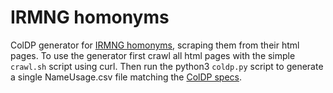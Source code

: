# IRMNG homonyms

ColDP generator for [IRMNG homonyms](https://www.irmng.org/homonyms.php), scraping them from their html pages.
To use the generator first crawl all html pages with the simple `crawl.sh` script using curl.
Then run the python3 `coldp.py` script to generate a single NameUsage.csv file matching the [ColDP specs](https://github.com/CatalogueOfLife/coldp/).


